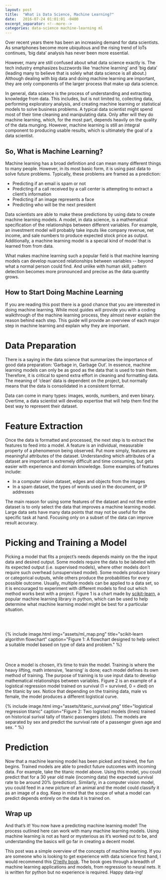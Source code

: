 ```yaml
---
layout: post
title:  "What is Data Science, Machine Learning?"
date:   2016-07-24 01:01:01 -0400
excerpt_separator: <!--more-->
categories: data-science machine-learning ml
---
```


Over recent years there has been an increasing demand for data scientists. As smartphones become more ubiquitous and the rising trend of IoTs continues, ‘big data’ analysis has never been more essential.

However, many are still confused about what data science exactly is. The tech industry emphasizes buzzwords like ‘machine learning’ and ‘big data’ (leading many to believe that is solely what data science is all about.) Although dealing with big data and doing machine learning are important, they are only components of the larger process that make up data science.
<!--more-->

In general, data science is the process of understanding and extracting knowledge from data. This includes, but is not limited to, collecting data, performing exploratory analysis, and creating machine learning or statistical models to solve business problems. A typical data scientist might spend most of their time cleaning and manipulating data. Only after will they do machine learning, which, for the most part, depends heavily on the quality of the data munging. However, machine learning is still an integral component to producing usable results, which is ultimately the goal of a data scientist.

## So, What is Machine Learning?

Machine learning has a broad definition and can mean many different things to many people. However, in its most basic form, it is using past data to solve future problems. Typically, these problems are framed as a prediction:

- Predicting if an email is spam or not
- Predicting if a call received by a call center is attempting to extract a client’s information
- Predicting if an image represents a face
- Predicting who will be the next president

Data scientists are able to make these predictions by using data to create machine learning models. A model, in data science, is a mathematical specification of the relationships between different variables. For example, an investment model will probably take inputs like company revenue, net income, and sale numbers to produce expected stock price as output. Additionally, a machine learning model is a special kind of model that is learned from from data.

What makes machine learning such a popular field is that machine learning models can develop nuanced relationships between variables -- beyond what a normal person could find. And unlike with human skill, pattern detection becomes more pronounced and precise as the data quantity grows.

## How to Start Doing Machine Learning
If you are reading this post there is a good chance that you are interested in doing machine learning. While most guides will provide you with a coding walkthrough of the machine learning process, they almost never explain the reason behind each step. This guide will provide an overview of each major step in machine learning and explain why they are important.

# Data Preparation
There is a saying in the data science that summarizes the importance of good data preparation: ’Garbage in, Garbage Out’. In essence, machine learning models can only be as good as the data that is used to train them. Therefore, it is critical to spend extra effort in cleaning and formatting data. The meaning of ‘clean’ data is dependent on the project, but normally means that the data is consolidated in a consistent format.

Data can come in many types: images, words, numbers, and even binary. Overtime, a data scientist will develop expertise that will help them find the best way to represent their dataset.

# Feature Extraction
Once the data is formatted and processed, the next step is to extract the features to feed into a model. A feature is an individual, measurable property of a phenomenon being observed. Put more simply, features are meaningful attributes of the dataset. Understanding which attributes of a dataset are important is extremely difficult and time consuming, but gets easier with experience and domain knowledge. Some examples of features include:

- In a computer vision dataset, edges and objects from the images
- In a spam dataset, the types of words used in the document, or IP addresses

The main reason for using some features of the dataset and not the entire dataset is to only select the data that improves a machine learning model. Large data sets have many data points that may not be useful for the specific task at hand. Focusing only on a subset of the data can improve result accuracy.

# Picking and Training a Model
Picking a model that fits a project’s needs depends mainly on the the input data and desired output. Some models require the data to be labeled with its expected output (i.e. supervised models), where other models don’t require such overhead (unsupervised model). Some models produce binary or categorical outputs, while others produce the probabilities for every possible outcome. Usually, multiple models can be applied to a data set, so it is encouraged to experiment with different models to find out which method works best with a project. Figure 1 is a chart made by [scikit-learn](http://scikit-learn.org/stable/), a popular machine learning library in
python, which can be used to help determine what machine learning model might be best for a particular situation.

<br><br>

{% include image.html
            img="assets/ml_map.png"
            title="scikit-learn algorithm flowchart"
            caption="Figure 1: A flowchart designed to help select a suitable
            model based on type of data and problem."
             %}

<br><br>
Once a model is chosen, it’s time to train the model. Training is where the heavy lifting, math intensive, ’learning’ is done; each model defines its own method of training. The purpose of training is to use input data to develop mathematical relationships between variables. Figure 2 is an example of a logistical regression model trained on survival (1 = survived, 0 = died) on the titanic by sex. Notice that depending on the training data, male vs female, the model produces a different logistical curve.

{% include image.html
            img="assets/titanic_survival.png"
            title="logistical regression titanic"
            caption="Figure 2: Two logistacl models (lines) trained on historical
            surival tally of titanic passengers (dots). The models are separated
            by sex and predict the survival rate of a passenger given age and sex. "
             %}


# Prediction
Now that a machine learning model has been picked and trained, the fun begins. Trained models are able to predict future outcomes with incoming data. For example, take the titanic model above. Using this model, you could predict that for a 30 year old male (incoming data) the expected survival rate to be around 20% (prediction). Similarly, in a computer vision model, you could feed in a new picture of an animal and the model could classify it as an image of a dog. Keep in mind that the scope of what a model can predict depends entirely on the data it is trained on.

## Wrap up
And that’s it! You now have a predicting machine learning model! The process outlined here can work with many machine learning models. Using machine learning is not as hard or mysterious as it’s worked out to be, and understanding the basics will go far in creating a decent model.

This post was a simple overview of the concepts of machine learning. If you are someone who is looking to get experience with data science first hand, I would recommend this [O’reilly book](http://shop.oreilly.com/product/0636920033400.do). The book goes through a breadth of machine learning applications and models, from regression to neural nets. It is written for python but no experience is required. Happy data-ing!
